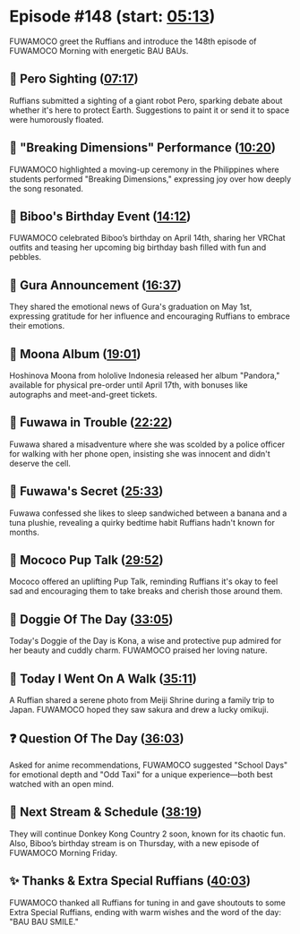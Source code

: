 # Episode #148 (start: [05:13](https://youtu.be/uEvwiMKgiT0?t=05m13s))

FUWAMOCO greet the Ruffians and introduce the 148th episode of FUWAMOCO Morning with energetic BAU BAUs.

## 👀 Pero Sighting ([07:17](https://youtu.be/uEvwiMKgiT0?t=07m17s))

Ruffians submitted a sighting of a giant robot Pero, sparking debate about whether it's here to protect Earth. Suggestions to paint it or send it to space were humorously floated.

## 🎤 "Breaking Dimensions" Performance ([10:20](https://youtu.be/uEvwiMKgiT0?t=10m20s))

FUWAMOCO highlighted a moving-up ceremony in the Philippines where students performed "Breaking Dimensions," expressing joy over how deeply the song resonated.

## 🗿 Biboo's Birthday Event ([14:12](https://youtu.be/uEvwiMKgiT0?t=14m12s))

FUWAMOCO celebrated Biboo’s birthday on April 14th, sharing her VRChat outfits and teasing her upcoming big birthday bash filled with fun and pebbles.

## 🔱 Gura Announcement ([16:37](https://youtu.be/uEvwiMKgiT0?t=16m37s))

They shared the emotional news of Gura's graduation on May 1st, expressing gratitude for her influence and encouraging Ruffians to embrace their emotions.

## 🔮 Moona Album ([19:01](https://youtu.be/uEvwiMKgiT0?t=19m01s))

Hoshinova Moona from hololive Indonesia released her album "Pandora," available for physical pre-order until April 17th, with bonuses like autographs and meet-and-greet tickets.

## 🚨 Fuwawa in Trouble ([22:22](https://youtu.be/uEvwiMKgiT0?t=22m22s))

Fuwawa shared a misadventure where she was scolded by a police officer for walking with her phone open, insisting she was innocent and didn't deserve the cell.

## 🤫 Fuwawa's Secret ([25:33](https://youtu.be/uEvwiMKgiT0?t=25m33s))

Fuwawa confessed she likes to sleep sandwiched between a banana and a tuna plushie, revealing a quirky bedtime habit Ruffians hadn't known for months.

## 📣 Mococo Pup Talk ([29:52](https://youtu.be/uEvwiMKgiT0?t=29m52s))

Mococo offered an uplifting Pup Talk, reminding Ruffians it's okay to feel sad and encouraging them to take breaks and cherish those around them.

## 🐶 Doggie Of The Day ([33:05](https://youtu.be/uEvwiMKgiT0?t=33m05s))

Today's Doggie of the Day is Kona, a wise and protective pup admired for her beauty and cuddly charm. FUWAMOCO praised her loving nature.

## 🚶 Today I Went On A Walk ([35:11](https://youtu.be/uEvwiMKgiT0?t=35m11s))

A Ruffian shared a serene photo from Meiji Shrine during a family trip to Japan. FUWAMOCO hoped they saw sakura and drew a lucky omikuji.

## ❓ Question Of The Day ([36:03](https://youtu.be/uEvwiMKgiT0?t=36m03s))

Asked for anime recommendations, FUWAMOCO suggested "School Days" for emotional depth and "Odd Taxi" for a unique experience—both best watched with an open mind.

## 📅 Next Stream & Schedule ([38:19](https://youtu.be/uEvwiMKgiT0?t=38m19s))

They will continue Donkey Kong Country 2 soon, known for its chaotic fun. Also, Biboo’s birthday stream is on Thursday, with a new episode of FUWAMOCO Morning Friday.

## ✨ Thanks & Extra Special Ruffians ([40:03](https://youtu.be/uEvwiMKgiT0?t=40m03s))

FUWAMOCO thanked all Ruffians for tuning in and gave shoutouts to some Extra Special Ruffians, ending with warm wishes and the word of the day: "BAU BAU SMILE."

